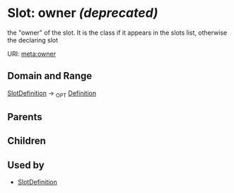 
# Slot: owner _(deprecated)_


the "owner" of the slot. It is the class if it appears in the slots list, otherwise the declaring slot

URI: [meta:owner](https://w3id.org/biolink/biolinkml/meta/owner)


## Domain and Range

[SlotDefinition](SlotDefinition.md) ->  <sub>OPT</sub> [Definition](Definition.md)

## Parents


## Children


## Used by

 * [SlotDefinition](SlotDefinition.md)
